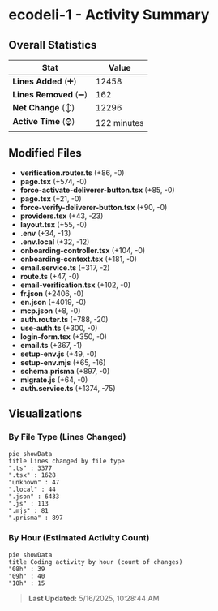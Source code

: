 # ecodeli-1 - Activity Summary 

## Overall Statistics

| Stat                   | Value                                                             |
| ---------------------- | ----------------------------------------------------------------- |
| **Lines Added** (➕)   | 12458                                          |
| **Lines Removed** (➖) | 162                                        |
| **Net Change** (↕)    | 12296                |
| **Active Time** (⌚)   | 122 minutes |


## Modified Files
- **verification.router.ts** (+86, -0)
- **page.tsx** (+574, -0)
- **force-activate-deliverer-button.tsx** (+85, -0)
- **page.tsx** (+21, -0)
- **force-verify-deliverer-button.tsx** (+90, -0)
- **providers.tsx** (+43, -23)
- **layout.tsx** (+55, -0)
- **.env** (+34, -13)
- **.env.local** (+32, -12)
- **onboarding-controller.tsx** (+104, -0)
- **onboarding-context.tsx** (+181, -0)
- **email.service.ts** (+317, -2)
- **route.ts** (+47, -0)
- **email-verification.tsx** (+102, -0)
- **fr.json** (+2406, -0)
- **en.json** (+4019, -0)
- **mcp.json** (+8, -0)
- **auth.router.ts** (+788, -20)
- **use-auth.ts** (+300, -0)
- **login-form.tsx** (+350, -0)
- **email.ts** (+367, -1)
- **setup-env.js** (+49, -0)
- **setup-env.mjs** (+65, -16)
- **schema.prisma** (+897, -0)
- **migrate.js** (+64, -0)
- **auth.service.ts** (+1374, -75)

## Visualizations

### By File Type (Lines Changed)

```mermaid
pie showData
title Lines changed by file type
".ts" : 3377
".tsx" : 1628
"unknown" : 47
".local" : 44
".json" : 6433
".js" : 113
".mjs" : 81
".prisma" : 897
```

### By Hour (Estimated Activity Count)

```mermaid
pie showData
title Coding activity by hour (count of changes)
"08h" : 39
"09h" : 40
"10h" : 15
```


> **Last Updated:** 5/16/2025, 10:28:44 AM